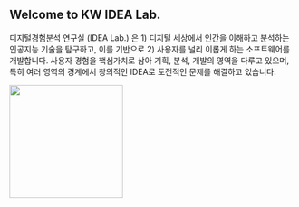 ## Welcome to KW IDEA Lab.

디지털경험분석 연구실 (IDEA Lab.) 은 1) 디지털 세상에서 인간을 이해하고 분석하는 인공지능 기술을 탐구하고, 이를 기반으로 2) 사용자를 널리 이롭게 하는 소프트웨어를 개발합니다.
사용자 경험을 핵심가치로 삼아 기획, 분석, 개발의 영역을 다루고 있으며, 특히 여러 영역의 경계에서 창의적인 IDEA로 도전적인 문제를 해결하고 있습니다. 

<img src="[이미지주소.png](https://github.com/kw-idea/.github/blob/main/profile/idea%20lab_%EA%B0%80%EB%A1%9C.png)" height="200"/>

